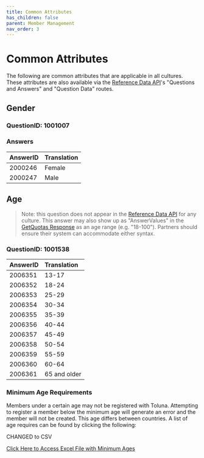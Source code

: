 ```yaml
---
title: Common Attributes
has_children: false
parent: Member Management
nav_order: 3
---
```


# Common Attributes

The following are common attributes that are applicable in all cultures. These attributes are also available via the [Reference Data API](/mapping/referencedataapi/)'s "Questions and Answers" and "Question Data" routes.

## Gender

### QuestionID: 1001007

### Answers

| AnswerID | Translation |
| :--- | :--- |
| 2000246 | Female |
| 2000247 | Male |


## Age 

> Note: this question does not appear in the [Reference Data API](/mapping/referencedataapi/) for any culture.
> This answer may also show up as "AnswerValues" in the [GetQuotas Response](/externalsample/api/getquotas.html) as an age range (e.g. "18-100"). Partners should ensure their system can accommodate either syntax.

### QuestionID: 1001538

| AnswerID | Translation |
| :--- | :--- |
| 2006351 | 13-17 |
| 2006352 | 18-24 |
| 2006353 | 25-29 |
| 2006354 | 30-34 |
| 2006355 | 35-39 |
| 2006356 | 40-44 |
| 2006357 | 45-49 |
| 2006358 | 50-54 |
| 2006359 | 55-59 |
| 2006360 | 60-64 |
| 2006361 | 65 and older |

### Minimum Age Requirements

Members under a certain age may not be registered with Toluna. Attempting to register a member below the minimum age will generate an error and the member will not be created. This age differs between countries. A list of age requires can be found by clicking the following:

CHANGED to CSV

<a href="https://docs.integratedpanel.toluna.com/resources/resources/IPminimumAgesAugust2023.csv" target="_blank" class="btn">Click Here to Access Excel File with Minimum Ages</a>